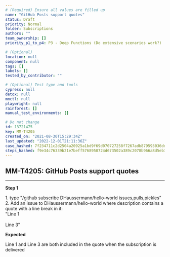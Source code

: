 ```yaml
---
# (Required) Ensure all values are filled up
name: "GitHub Posts support quotes"
status: Draft
priority: Normal
folder: Subscriptions
authors: ""
team_ownership: []
priority_p1_to_p4: P3 - Deep Functions (Do extensive scenarios work?)

# (Optional)
location: null
component: null
tags: []
labels: []
tested_by_contributor: ""

# (Optional) Test type and tools
cypress: null
detox: null
mmctl: null
playwright: null
rainforest: []
manual_test_environments: []

# Do not change
id: 13721475
key: MM-T4205
created_on: "2021-08-30T15:29:34Z"
last_updated: "2022-12-01T21:11:36Z"
case_hashed: 7f234711c2d2504a20925a1bd9f69d070727258f7267adb879593036ddfab701e75c2676d5f298f9c7d19f7ccff7e8cb
steps_hashed: f9e34c76339b21e7beff5768950724d673502a389c2078b966a8d5eb3030f396c664a7b73ea4145c84baf9dba6be3e85
---
```


<!-- (Auto-generated) Based on frontmatter's "key" and "name" -->

## MM-T4205: GitHub Posts support quotes

---

**Step 1**

1\. type "/github subscribe DHaussermann/hello-world issues,pulls,pickles"\
2\. Add an issue to DHaussermann/hello-world where description contains a quote with a line break in it:\
"Line 1\
\
Line 3"

**Expected**

Line 1 and Line 3 are both included in the quote when the subscription is delivered

